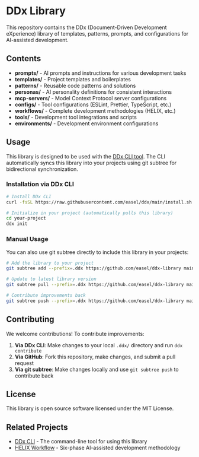 # DDx Library

This repository contains the DDx (Document-Driven Development eXperience) library of templates, patterns, prompts, and configurations for AI-assisted development.

## Contents

- **prompts/** - AI prompts and instructions for various development tasks
- **templates/** - Project templates and boilerplates
- **patterns/** - Reusable code patterns and solutions
- **personas/** - AI personality definitions for consistent interactions
- **mcp-servers/** - Model Context Protocol server configurations
- **configs/** - Tool configurations (ESLint, Prettier, TypeScript, etc.)
- **workflows/** - Complete development methodologies (HELIX, etc.)
- **tools/** - Development tool integrations and scripts
- **environments/** - Development environment configurations

## Usage

This library is designed to be used with the [DDx CLI tool](https://github.com/easel/ddx). The CLI automatically syncs this library into your projects using git subtree for bidirectional synchronization.

### Installation via DDx CLI

```bash
# Install DDx CLI
curl -fsSL https://raw.githubusercontent.com/easel/ddx/main/install.sh | bash

# Initialize in your project (automatically pulls this library)
cd your-project
ddx init
```

### Manual Usage

You can also use git subtree directly to include this library in your projects:

```bash
# Add the library to your project
git subtree add --prefix=.ddx https://github.com/easel/ddx-library main --squash

# Update to latest library version
git subtree pull --prefix=.ddx https://github.com/easel/ddx-library main --squash

# Contribute improvements back
git subtree push --prefix=.ddx https://github.com/easel/ddx-library main
```

## Contributing

We welcome contributions! To contribute improvements:

1. **Via DDx CLI**: Make changes to your local `.ddx/` directory and run `ddx contribute`
2. **Via GitHub**: Fork this repository, make changes, and submit a pull request
3. **Via git subtree**: Make changes locally and use `git subtree push` to contribute back

## License

This library is open source software licensed under the MIT License.

## Related Projects

- [DDx CLI](https://github.com/easel/ddx) - The command-line tool for using this library
- [HELIX Workflow](./workflows/helix/) - Six-phase AI-assisted development methodology